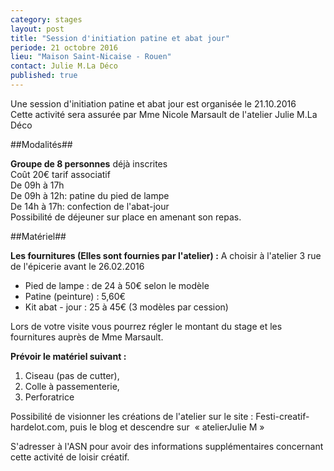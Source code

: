 ```yaml
---
category: stages
layout: post
title: "Session d'initiation patine et abat jour"
periode: 21 octobre 2016
lieu: "Maison Saint-Nicaise - Rouen"
contact: Julie M.La Déco
published: true
---
```


Une session d'initiation patine et abat jour est organisée le 21.10.2016  
Cette activité sera assurée par Mme Nicole Marsault de l'atelier Julie M.La Déco 

##Modalités##

**Groupe de 8 personnes** déjà inscrites  
Coût 20€ tarif associatif  
De 09h à 17h  
De 09h à 12h: patine du pied de lampe  
De 14h à 17h: confection de l'abat-jour   
Possibilité de déjeuner sur place en amenant son repas.

##Matériel##

**Les fournitures (Elles sont fournies par l'atelier) :**
A choisir à l'atelier 3 rue de l'épicerie avant le 26.02.2016

- Pied de lampe : de 24 à 50€ selon le modèle
- Patine (peinture) : 5,60€
- Kit abat - jour : 25 à 45€ (3 modèles par cession)

Lors de votre visite vous pourrez régler le montant du stage et les fournitures auprès de Mme Marsault.

**Prévoir le matériel suivant :**

1. Ciseau (pas de cutter), 
2. Colle à passementerie,
3. Perforatrice

Possibilité de visionner les créations de l'atelier sur le site : Festi-creatif-hardelot.com, puis le blog et descendre sur  « atelierJulie M »
  
S'adresser à l'ASN pour avoir des informations supplémentaires concernant cette activité de loisir créatif.
